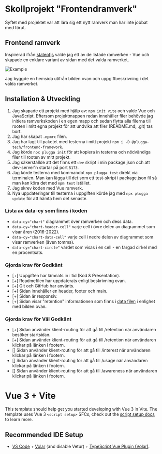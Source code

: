 # Skollprojekt "Frontendramverk"

Syftet med projektet var att lära sig ett nytt ramverk man har inte jobbat med förut.

## Frontend ramverk

Inspirerad ifrån [stateofjs](https://stateofjs.com) valde jag ett av de listade ramverken - Vue och skapade en enklare variant av sidan med det valda ramverket. 

![Example](https://user-images.githubusercontent.com/17639389/210244688-34d58e7d-1c6c-4c43-a3ec-e01f89dd7abd.jpg)

Jag byggde en hemsida utifrån bilden ovan och uppgiftbeskrivning i det valda ramverket.  

## Installation & Utveckling

1. Jag skapade ett projekt med hjälp av: `npm init vite` och valde Vue och JavaScript. 
Eftersom projektmappen redan innehåller filer behövde jag initiera ramverkskoden i en egen mapp och sedan flytta alla filerna till rooten i mitt egna projekt för att undvika att filer (README.md, .git) tas bort.
2. Jag har skapat `.npmrc` filen.
3. Jag har lagt till paketet med testerna i mitt projekt `npm i -D @plugga-tech/frontend-framework`.
4. Jag körde `npx plugga init` för att kopiera in testerna och nödvändiga filer till rooten av mitt projekt.
5. Jag säkerställde att det finns ett `dev` skript i min package.json och att dev-server'n startar på port `5173`.
6. Jag körde testerna med kommandot `npx plugga test` direkt via terminalen. 
Man kan lägga till det som ett test-skript i package.json fil så man kan köra det med `npm test` istället.
7. Jag skrev koden med Vue ramverk.
8. Nya uppdateringar till testerna i uppgiften körde jag med `npx plugga update` för att hämta hem det senaste.

### Lista av data-cy som finns i koden

- `data-cy="chart"` diagrammet över ramverken och dess data.
- `data-cy="chart-header-cell"` varje cell i övre delen av diagrammet som visar åren (2016-2022).
- `data-cy="chart-data-cell"` varje cell i nedre delen av diagrammet som visar ramverken (även tomma).
- `data-cy="chart-circle"` värdet som visas i en cell - en färgad cirkel med en procentsats.


### Gjorda krav för Godkänt

- [+] Uppgiften har lämnats in i tid (Kod & Presentation).
- [+] Readmefilen har uppdaterats enligt beskrivning ovan.
- [+] Git och GitHub har använts.
- [+] Sidan innehåller en header, footer och main.
- [+] Sidan är responsiv.
- [+] Sidan visar "retention" informationen som finns i [data filen](./data/index.js) i enlighet med bilden ovan.


### Gjorda krav för Väl Godkänt

- [+] Sidan använder klient-routing för att gå till /retention när användaren besöker startsidan.
- [+] Sidan använder klient-routing för att gå till /retention när användaren klickar på länken i footern.
- [] Sidan använder klient-routing för att gå till /interest när användaren klickar på länken i footern.
- [] Sidan använder klient-routing för att gå till /usage när användaren klickar på länken i footern.
- [] Sidan använder klient-routing för att gå till /awareness när användaren klickar på länken i footern.





# Vue 3 + Vite

This template should help get you started developing with Vue 3 in Vite. The template uses Vue 3 `<script setup>` SFCs, check out the [script setup docs](https://v3.vuejs.org/api/sfc-script-setup.html#sfc-script-setup) to learn more.

## Recommended IDE Setup

- [VS Code](https://code.visualstudio.com/) + [Volar](https://marketplace.visualstudio.com/items?itemName=Vue.volar) (and disable Vetur) + [TypeScript Vue Plugin (Volar)](https://marketplace.visualstudio.com/items?itemName=Vue.vscode-typescript-vue-plugin).




